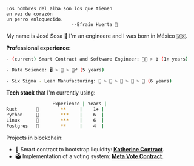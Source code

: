 ```
Los hombres del alba son los que tienen
en vez de corazón
un perro enloquecido.
                        --Efraín Huerta 🐊
```

My name is José Sosa 🦡 I'm an engineere and I was born in México 🇲🇽.

**Professional experience:**

```sh
- (current) Smart Contract and Software Engineer: 👨‍💻 > ฿ (1+ years)

- Data Science: 🖥 > 🧰 > 👷‍♂️ (5 years)

- Six Sigma - Lean Manufacturing: 🍫 > 🍓 > 🚎 > 🧮 > 🚚 (6 years)
```

**Tech stack** that I'm currently using:

```sh
                 Experience | Years |
Rust       🦀        **     |    1+ |
Python     🐍        ***    |    6  |
Linux      🐧        ***    |    6  |
Postgres   🐘        **     |    4  |
```

Projects in blockchain:

- 🔹 Smart contract to bootstrap liquidity: [**Katherine Contract**](https://github.com/Narwallets/katherine-fundraising).
- 🗳 Implementation of a voting system: [**Meta Vote Contract**](https://github.com/Narwallets/meta-vote).

